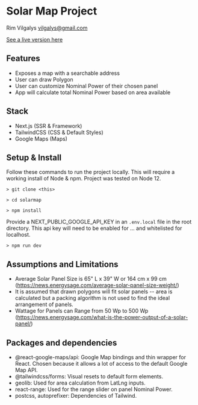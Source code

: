 # Solar Map Project
Rim Vilgalys
vilgalys@gmail.com

[See a live version here](https://solarmap-vilgalys.vercel.app/)
## Features
* Exposes a map with a searchable address
* User can draw Polygon
* User can customize Nominal Power of their chosen panel
* App will calculate total Nominal Power based on area available
  
## Stack
* Next.js (SSR & Framework)
* TailwindCSS (CSS & Default Styles)
* Google Maps (Maps)
  
## Setup & Install
Follow these commands to run the project locally. This will require a working install of Node & npm. Project was tested on Node 12.

`> git clone <this>`

`> cd solarmap`

`> npm install`

Provide a NEXT_PUBLIC_GOOGLE_API_KEY in an `.env.local` file in the root directory. This api key will need to be enabled for ... and whitelisted for localhost.

`> npm run dev`


## Assumptions and Limitations

* Average Solar Panel Size is 65" L x 39" W or 164 cm x 99 cm (https://news.energysage.com/average-solar-panel-size-weight/)
* It is assumed that drawn polygons will fit solar panels -- area is calculated but a packing algorithm is not used to find the ideal arrangement of panels.
* Wattage for Panels can Range from 50 Wp to 500 Wp (https://news.energysage.com/what-is-the-power-output-of-a-solar-panel/)

## Packages and dependencies

* @react-google-maps/api: Google Map bindings and thin wrapper for React. Chosen because it allows a lot of access to the default Google Map API.
* @tailwindcss/forms: Visual resets to default form elements.
* geolib: Used for area calculation from LatLng inputs.
* react-range: Used for the range slider on panel Nominal Power.
* postcss, autoprefixer: Dependencies of Tailwind.